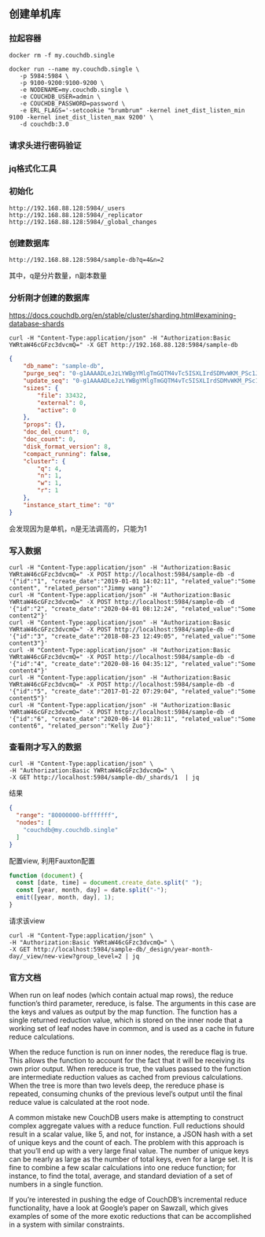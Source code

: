 ## 创建单机库

### 拉起容器
```shell
docker rm -f my.couchdb.single

docker run --name my.couchdb.single \
   -p 5984:5984 \
   -p 9100-9200:9100-9200 \
   -e NODENAME=my.couchdb.single \
   -e COUCHDB_USER=admin \
   -e COUCHDB_PASSWORD=password \
   -e ERL_FLAGS='-setcookie "brumbrum" -kernel inet_dist_listen_min 9100 -kernel inet_dist_listen_max 9200' \
   -d couchdb:3.0
```

### 请求头进行密码验证

### jq格式化工具

### 初始化

```shell
http://192.168.88.128:5984/_users
http://192.168.88.128:5984/_replicator
http://192.168.88.128:5984/_global_changes
```

### 创建数据库

```shell
http://192.168.88.128:5984/sample-db?q=4&n=2
```

其中，q是分片数量，n副本数量

### 分析刚才创建的数据库
https://docs.couchdb.org/en/stable/cluster/sharding.html#examining-database-shards

```shell
curl -H "Content-Type:application/json" -H "Authorization:Basic YWRtaW46cGFzc3dvcmQ=" -X GET http://192.168.88.128:5984/sample-db
```

```json
{
    "db_name": "sample-db",
    "purge_seq": "0-g1AAAADLeJzLYWBgYMlgTmGQTM4vTc5ISXLIrdSDMvWKM_PSc1JzgEqY8liAJMMBIPUfCLISGYjW0wDRs584PUkOQDKpnmg7EhmS7CGKswDJ3ENu",
    "update_seq": "0-g1AAAADLeJzLYWBgYMlgTmGQTM4vTc5ISXLIrdSDMvWKM_PSc1JzgEqY8liAJMMBIPUfCLISGYjW0wDRs584PUkOQDKpnmg7EhmS7CGKswDJ3ENu",
    "sizes": {
        "file": 33432,
        "external": 0,
        "active": 0
    },
    "props": {},
    "doc_del_count": 0,
    "doc_count": 0,
    "disk_format_version": 8,
    "compact_running": false,
    "cluster": {
        "q": 4,
        "n": 1,
        "w": 1,
        "r": 1
    },
    "instance_start_time": "0"
}
```

会发现因为是单机，n是无法调高的，只能为1

### 写入数据

```shell script
curl -H "Content-Type:application/json" -H "Authorization:Basic YWRtaW46cGFzc3dvcmQ=" -X POST http://localhost:5984/sample-db -d '{"id":"1", "create_date":"2019-01-01 14:02:11", "related_value":"Some content", "related_person":"Jimmy wang"}'
curl -H "Content-Type:application/json" -H "Authorization:Basic YWRtaW46cGFzc3dvcmQ=" -X POST http://localhost:5984/sample-db -d '{"id":"2", "create_date":"2020-04-01 08:12:24", "related_value":"Some content2"}'
curl -H "Content-Type:application/json" -H "Authorization:Basic YWRtaW46cGFzc3dvcmQ=" -X POST http://localhost:5984/sample-db -d '{"id":"3", "create_date":"2018-08-23 12:49:05", "related_value":"Some content3"}'
curl -H "Content-Type:application/json" -H "Authorization:Basic YWRtaW46cGFzc3dvcmQ=" -X POST http://localhost:5984/sample-db -d '{"id":"4", "create_date":"2020-08-16 04:35:12", "related_value":"Some content4"}'
curl -H "Content-Type:application/json" -H "Authorization:Basic YWRtaW46cGFzc3dvcmQ=" -X POST http://localhost:5984/sample-db -d '{"id":"5", "create_date":"2017-01-22 07:29:04", "related_value":"Some content5"}'
curl -H "Content-Type:application/json" -H "Authorization:Basic YWRtaW46cGFzc3dvcmQ=" -X POST http://localhost:5984/sample-db -d '{"id":"6", "create_date":"2020-06-14 01:28:11", "related_value":"Some content6", "related_person":"Kelly Zuo"}'
```

### 查看刚才写入的数据

```shell
curl -H "Content-Type:application/json" \
-H "Authorization:Basic YWRtaW46cGFzc3dvcmQ=" \
-X GET http://localhost:5984/sample-db/_shards/1  | jq
```

结果
```json
{
  "range": "80000000-bfffffff",
  "nodes": [
    "couchdb@my.couchdb.single"
  ]
}
```

配置view, 利用Fauxton配置
```javascript
function (document) {
  const [date, time] = document.create_date.split(" ");
  const [year, month, day] = date.split("-");
  emit([year, month, day], 1);
}
```

请求该view
```shell
curl -H "Content-Type:application/json" \
-H "Authorization:Basic YWRtaW46cGFzc3dvcmQ=" \
-X GET http://localhost:5984/sample-db/_design/year-month-day/_view/new-view?group_level=2 | jq
```

























### 官方文档

When run on leaf nodes (which contain actual map rows), the reduce function’s third parameter, rereduce, is false. The arguments in this case are the keys and values as output by the map function. The function has a single returned reduction value, which is stored on the inner node that a working set of leaf nodes have in common, and is used as a cache in future reduce calculations.

When the reduce function is run on inner nodes, the rereduce flag is true. This allows the function to account for the fact that it will be receiving its own prior output. When rereduce is true, the values passed to the function are intermediate reduction values as cached from previous calculations. When the tree is more than two levels deep, the rereduce phase is repeated, consuming chunks of the previous level’s output until the final reduce value is calculated at the root node.

A common mistake new CouchDB users make is attempting to construct complex aggregate values with a reduce function. Full reductions should result in a scalar value, like 5, and not, for instance, a JSON hash with a set of unique keys and the count of each. The problem with this approach is that you’ll end up with a very large final value. The number of unique keys can be nearly as large as the number of total keys, even for a large set. It is fine to combine a few scalar calculations into one reduce function; for instance, to find the total, average, and standard deviation of a set of numbers in a single function.

If you’re interested in pushing the edge of CouchDB’s incremental reduce functionality, have a look at Google’s paper on Sawzall, which gives examples of some of the more exotic reductions that can be accomplished in a system with similar constraints.